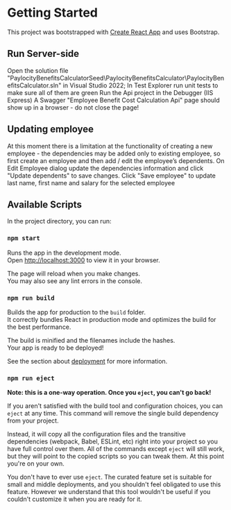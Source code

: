 # Getting Started

This project was bootstrapped with [Create React App](https://github.com/facebook/create-react-app) and uses Bootstrap.

## Run Server-side

Open the solution file "PaylocityBenefitsCalculatorSeed\PaylocityBenefitsCalculator\PaylocityBenefitsCalculator.sln" in Visual Studio 2022;
In Test Explorer run unit tests to make sure all of them are green
Run the Api project in the Debugger (IIS Express)
A Swagger "Employee Benefit Cost Calculation Api" page should show up in a browser - do not close the page!

## Updating employee

At this moment there is a limitation at the functionality of creating a new employee - the dependencies may be added only to existing employee, so first create an employee and then add / edit the employee’s dependents.
On Edit Employee dialog update the dependencies information and click "Update dependents" to save changes.
Click "Save employee" to update last name, first name and salary for the selected employee

## Available Scripts

In the project directory, you can run:

### `npm start`

Runs the app in the development mode.\
Open [http://localhost:3000](http://localhost:3000) to view it in your browser.

The page will reload when you make changes.\
You may also see any lint errors in the console.

### `npm run build`

Builds the app for production to the `build` folder.\
It correctly bundles React in production mode and optimizes the build for the best performance.

The build is minified and the filenames include the hashes.\
Your app is ready to be deployed!

See the section about [deployment](https://facebook.github.io/create-react-app/docs/deployment) for more information.

### `npm run eject`

**Note: this is a one-way operation. Once you `eject`, you can't go back!**

If you aren't satisfied with the build tool and configuration choices, you can `eject` at any time. This command will remove the single build dependency from your project.

Instead, it will copy all the configuration files and the transitive dependencies (webpack, Babel, ESLint, etc) right into your project so you have full control over them. All of the commands except `eject` will still work, but they will point to the copied scripts so you can tweak them. At this point you're on your own.

You don't have to ever use `eject`. The curated feature set is suitable for small and middle deployments, and you shouldn't feel obligated to use this feature. However we understand that this tool wouldn't be useful if you couldn't customize it when you are ready for it.